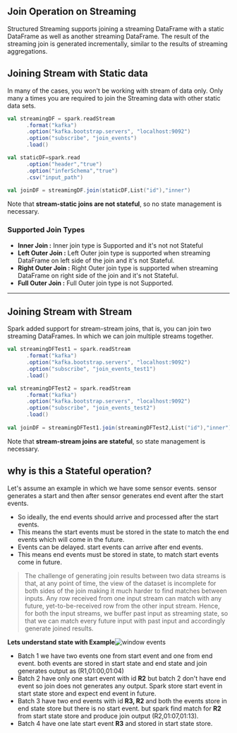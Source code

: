 ## Join Operation on Streaming
Structured Streaming supports joining a streaming DataFrame with a static DataFrame as well as another streaming DataFrame. The result of the streaming join is generated incrementally, similar to the results of streaming aggregations.

## Joining Stream with Static data
In many of the cases, you won't be working with stream of data only. Only many a times you are required to join the Streaming data with other static data sets.

```scala
val streamingDF = spark.readStream
      .format("kafka")
      .option("kafka.bootstrap.servers", "localhost:9092")
      .option("subscribe", "join_events")
      .load()

val staticDF=spark.read
      .option("header","true")
      .option("inferSchema","true")
      .csv("input_path")
      
val joinDF = streamingDF.join(staticDF,List("id"),"inner")
```
Note that **stream-static joins are not stateful**, so no state management is necessary.

### Supported Join Types

 - **Inner Join :**  Inner join type is Supported and it's not not Stateful
 - **Left Outer Join :** Left Outer join type is supported when streaming DataFrame on left side of the join and it's not Stateful.
 - **Right Outer Join :** Right Outer join type is supported when streaming DataFrame on right side of the join and it's not Stateful.
 - **Full Outer Join :** Full Outer join type is not Supported.

-----
## Joining Stream with Stream
Spark added support for stream-stream joins, that is, you can join two streaming DataFrames. In which we can join multiple streams together.

```scala
val streamingDFTest1 = spark.readStream
      .format("kafka")
      .option("kafka.bootstrap.servers", "localhost:9092")
      .option("subscribe", "join_events_test1")
      .load()

val streamingDFTest2 = spark.readStream
      .format("kafka")
      .option("kafka.bootstrap.servers", "localhost:9092")
      .option("subscribe", "join_events_test2")
      .load()
      
val joinDF = streamingDFTest1.join(streamingDFTest2,List("id"),"inner")
```
Note that **stream-stream joins are stateful**, so state management is necessary.

## why is this a Stateful operation?
Let's assume an example in which we have some sensor events. sensor generates a start and then after sensor generates end event after the start events.

 - So ideally, the end events should arrive and processed after the start events.
 - This means the start events must be stored in the state to match the end events which will come in the future.
 - Events can be delayed. start events can arrive after end events.
 - This means end events must be stored in state, to match start events come in future.

> The challenge of generating join results between two data streams is that, at any point of time, the view of the dataset is incomplete for both sides of the join making it much harder to find matches between inputs. Any row received from one input stream can match with any future, yet-to-be-received row from the other input stream. Hence, for both the input streams, we buffer past input as streaming state, so that we can match every future input with past input and accordingly generate joined results.

**Lets understand state with Example**![window events](https://github.com/gurditsingh/blog/blob/gh-pages/_screenshots/join_stream.jpg?raw=true)

 - Batch 1 we have two events one from start event and one from end event. both events are stored in start state and end state and join generates output as (R1,01:00,01:04) 
 - Batch 2 have only one start event with id **R2** but batch 2 don't have end event so join does not generates any output. Spark store start event in start state store and expect end event in future.
 - Batch 3 have two end events with id **R3, R2** and both the events store in end state store but there is no start event. but spark find match for **R2** from start state store and produce join output (R2,01:07,01:13).
 - Batch 4 have one late start event **R3** and stored in start state store.

 
<!--stackedit_data:
eyJoaXN0b3J5IjpbLTUyMDc5ODk1LC0xOTQ0Njc3NDQwLDE2Nz
I4ODM3MzEsLTc0NTU4NDcxMywtNjQ3Mjk5Njc4LDQwODIwMzQ4
NiwtMTk0ODQ1Mzk2NSw2NjM1MzQ4NjgsMzYwNDgwNjgwLDEwMT
gxMDAyMTMsMTU2Mjc3NTU2Nyw1NDUxMTYzMjMsMTY5MzM4OTY1
OSwtMzU5MTQ1MzU5LDQ3NjQzNTA0NywtMTE3NTUzNjg3OSw2Mj
k4MDI3NzMsNjI0NjIwMjEwLDExOTkzMTQ1NjIsLTEyOTU0MDE0
NjhdfQ==
-->